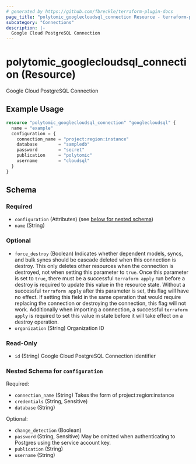 ```yaml
---
# generated by https://github.com/fbreckle/terraform-plugin-docs
page_title: "polytomic_googlecloudsql_connection Resource - terraform-provider-polytomic"
subcategory: "Connections"
description: |-
  Google Cloud PostgreSQL Connection
---
```


# polytomic_googlecloudsql_connection (Resource)

Google Cloud PostgreSQL Connection

## Example Usage

```terraform
resource "polytomic_googlecloudsql_connection" "googlecloudsql" {
  name = "example"
  configuration = {
    connection_name = "project:region:instance"
    database        = "sampledb"
    password        = "secret"
    publication     = "polytomic"
    username        = "cloudsql"
  }
}
```

<!-- schema generated by tfplugindocs -->
## Schema

### Required

- `configuration` (Attributes) (see [below for nested schema](#nestedatt--configuration))
- `name` (String)

### Optional

- `force_destroy` (Boolean) Indicates whether dependent models, syncs, and bulk syncs should be cascade deleted when this connection is destroy. This only deletes other resources when the connection is destroyed, not when setting this parameter to `true`. Once this parameter is set to `true`, there must be a successful `terraform apply` run before a destroy is required to update this value in the resource state. Without a successful `terraform apply` after this parameter is set, this flag will have no effect. If setting this field in the same operation that would require replacing the connection or destroying the connection, this flag will not work. Additionally when importing a connection, a successful `terraform apply` is required to set this value in state before it will take effect on a destroy operation.
- `organization` (String) Organization ID

### Read-Only

- `id` (String) Google Cloud PostgreSQL Connection identifier

<a id="nestedatt--configuration"></a>
### Nested Schema for `configuration`

Required:

- `connection_name` (String) Takes the form of project:region:instance
- `credentials` (String, Sensitive)
- `database` (String)

Optional:

- `change_detection` (Boolean)
- `password` (String, Sensitive) May be omitted when authenticating to Postgres using the service account key.
- `publication` (String)
- `username` (String)


